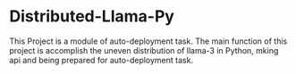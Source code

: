 # Distributed-Llama-Py

This Project is a module of auto-deployment task. The main function of this project is accomplish the uneven distribution of llama-3 in Python, mking api and being prepared for auto-deployment task.